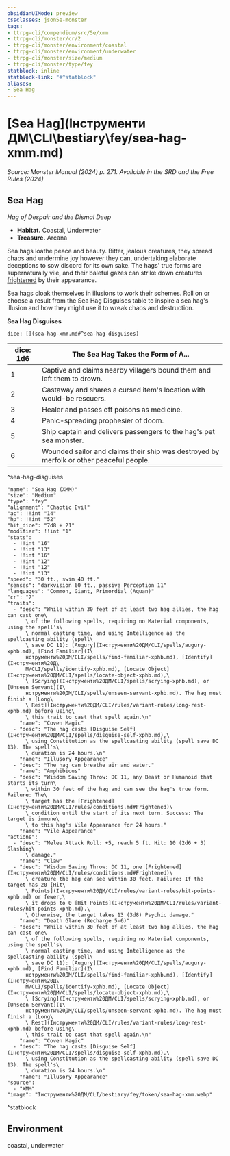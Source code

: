 ```yaml
---
obsidianUIMode: preview
cssclasses: json5e-monster
tags:
- ttrpg-cli/compendium/src/5e/xmm
- ttrpg-cli/monster/cr/2
- ttrpg-cli/monster/environment/coastal
- ttrpg-cli/monster/environment/underwater
- ttrpg-cli/monster/size/medium
- ttrpg-cli/monster/type/fey
statblock: inline
statblock-link: "#^statblock"
aliases:
- Sea Hag
---
```

# [Sea Hag](Інструменти ДМ\CLI\bestiary\fey/sea-hag-xmm.md)
*Source: Monster Manual (2024) p. 271. Available in the <span title='Systems Reference Document (5.2)'>SRD</span> and the Free Rules (2024)*  

## Sea Hag

*Hag of Despair and the Dismal Deep*

- **Habitat.** Coastal, Underwater  
- **Treasure.** Arcana  

Sea hags loathe peace and beauty. Bitter, jealous creatures, they spread chaos and undermine joy however they can, undertaking elaborate deceptions to sow discord for its own sake. The hags' true forms are supernaturally vile, and their baleful gazes can strike down creatures [frightened](Інструменти%20ДМ/CLI/rules/conditions.md#Frightened) by their appearance.

Sea hags cloak themselves in illusions to work their schemes. Roll on or choose a result from the Sea Hag Disguises table to inspire a sea hag's illusion and how they might use it to wreak chaos and destruction.

**Sea Hag Disguises**

`dice: [](sea-hag-xmm.md#^sea-hag-disguises)`

| dice: 1d6 | The Sea Hag Takes the Form of A... |
|-----------|------------------------------------|
| 1 | Captive and claims nearby villagers bound them and left them to drown. |
| 2 | Castaway and shares a cursed item's location with would-be rescuers. |
| 3 | Healer and passes off poisons as medicine. |
| 4 | Panic-spreading prophesier of doom. |
| 5 | Ship captain and delivers passengers to the hag's pet sea monster. |
| 6 | Wounded sailor and claims their ship was destroyed by merfolk or other peaceful people. |
^sea-hag-disguises

```statblock
"name": "Sea Hag (XMM)"
"size": "Medium"
"type": "fey"
"alignment": "Chaotic Evil"
"ac": !!int "14"
"hp": !!int "52"
"hit_dice": "7d8 + 21"
"modifier": !!int "1"
"stats":
  - !!int "16"
  - !!int "13"
  - !!int "16"
  - !!int "12"
  - !!int "12"
  - !!int "13"
"speed": "30 ft., swim 40 ft."
"senses": "darkvision 60 ft., passive Perception 11"
"languages": "Common, Giant, Primordial (Aquan)"
"cr": "2"
"traits":
  - "desc": "While within 30 feet of at least two hag allies, the hag can cast one\
      \ of the following spells, requiring no Material components, using the spell's\
      \ normal casting time, and using Intelligence as the spellcasting ability (spell\
      \ save DC 11): [Augury](Інструменти%20ДМ/CLI/spells/augury-xphb.md), [Find Familiar](І\
      нструменти%20ДМ/CLI/spells/find-familiar-xphb.md), [Identify](Інструменти%20Д\
      М/CLI/spells/identify-xphb.md), [Locate Object](Інструменти%20ДМ/CLI/spells/locate-object-xphb.md),\
      \ [Scrying](Інструменти%20ДМ/CLI/spells/scrying-xphb.md), or [Unseen Servant](І\
      нструменти%20ДМ/CLI/spells/unseen-servant-xphb.md). The hag must finish a [Long\
      \ Rest](Інструменти%20ДМ/CLI/rules/variant-rules/long-rest-xphb.md) before using\
      \ this trait to cast that spell again.\n"
    "name": "Coven Magic"
  - "desc": "The hag casts [Disguise Self](Інструменти%20ДМ/CLI/spells/disguise-self-xphb.md),\
      \ using Constitution as the spellcasting ability (spell save DC 13). The spell's\
      \ duration is 24 hours.\n"
    "name": "Illusory Appearance"
  - "desc": "The hag can breathe air and water."
    "name": "Amphibious"
  - "desc": "Wisdom Saving Throw: DC 11, any Beast or Humanoid that starts its turn\
      \ within 30 feet of the hag and can see the hag's true form. Failure: The\
      \ target has the [Frightened](Інструменти%20ДМ/CLI/rules/conditions.md#Frightened)\
      \ condition until the start of its next turn. Success: The target is immune\
      \ to this hag's Vile Appearance for 24 hours."
    "name": "Vile Appearance"
"actions":
  - "desc": "Melee Attack Roll: +5, reach 5 ft. Hit: 10 (2d6 + 3) Slashing\
      \ damage."
    "name": "Claw"
  - "desc": "Wisdom Saving Throw: DC 11, one [Frightened](Інструменти%20ДМ/CLI/rules/conditions.md#Frightened)\
      \ creature the hag can see within 30 feet. Failure: If the target has 20 [Hit\
      \ Points](Інструменти%20ДМ/CLI/rules/variant-rules/hit-points-xphb.md) or fewer,\
      \ it drops to 0 [Hit Points](Інструменти%20ДМ/CLI/rules/variant-rules/hit-points-xphb.md).\
      \ Otherwise, the target takes 13 (3d8) Psychic damage."
    "name": "Death Glare (Recharge 5-6)"
  - "desc": "While within 30 feet of at least two hag allies, the hag can cast one\
      \ of the following spells, requiring no Material components, using the spell's\
      \ normal casting time, and using Intelligence as the spellcasting ability (spell\
      \ save DC 11): [Augury](Інструменти%20ДМ/CLI/spells/augury-xphb.md), [Find Familiar](І\
      нструменти%20ДМ/CLI/spells/find-familiar-xphb.md), [Identify](Інструменти%20Д\
      М/CLI/spells/identify-xphb.md), [Locate Object](Інструменти%20ДМ/CLI/spells/locate-object-xphb.md),\
      \ [Scrying](Інструменти%20ДМ/CLI/spells/scrying-xphb.md), or [Unseen Servant](І\
      нструменти%20ДМ/CLI/spells/unseen-servant-xphb.md). The hag must finish a [Long\
      \ Rest](Інструменти%20ДМ/CLI/rules/variant-rules/long-rest-xphb.md) before using\
      \ this trait to cast that spell again.\n"
    "name": "Coven Magic"
  - "desc": "The hag casts [Disguise Self](Інструменти%20ДМ/CLI/spells/disguise-self-xphb.md),\
      \ using Constitution as the spellcasting ability (spell save DC 13). The spell's\
      \ duration is 24 hours.\n"
    "name": "Illusory Appearance"
"source":
  - "XMM"
"image": "Інструменти%20ДМ/CLI/bestiary/fey/token/sea-hag-xmm.webp"
```
^statblock

## Environment

coastal, underwater